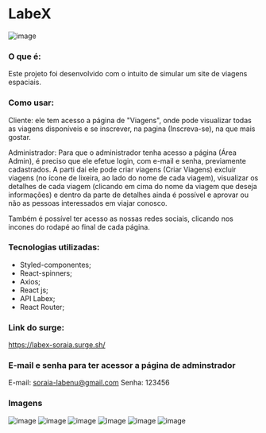 # LabeX

![image](https://media.discordapp.net/attachments/908398260580929567/919616038600052786/Logo.png)

### O que é:
Este projeto foi desenvolvido com o intuito de simular um site de viagens espaciais. 

### Como usar: 
Cliente: ele tem acesso a página de "Viagens", onde pode visualizar todas as viagens disponíveis e se inscrever, na pagina (Inscreva-se), na que mais gostar. 

Administrador: Para que o administrador tenha acesso a página (Área Admin), é preciso que ele efetue login, com e-mail e senha, previamente cadastrados. A parti dai ele pode criar viagens (Criar Viagens) excluir viagens (no ícone de lixeira, ao lado do nome de cada viagem), visualizar os detalhes de cada viagem (clicando em cima do nome da viagem que deseja informações) e dentro da parte de detalhes ainda é possível e aprovar ou não as pessoas interessados em viajar conosco. 

Também é possível ter acesso as nossas redes sociais, clicando nos incones do rodapé ao final de cada página. 

### Tecnologias utilizadas:
- Styled-componentes;
- React-spinners;
- Axios;
- React js;
- API Labex;
- React Router;

### Link do surge:
https://labex-soraia.surge.sh/

### E-mail e senha para ter acessor a página de adminstrador
E-mail: soraia-labenu@gmail.com
Senha: 123456

### Imagens 
![image](https://media.discordapp.net/attachments/908398260580929567/919614325159764038/unknown.png?width=765&height=430)
![image](https://media.discordapp.net/attachments/908398260580929567/919614394416132197/unknown.png?width=765&height=430)
![image](https://media.discordapp.net/attachments/908398260580929567/919614442541547560/unknown.png?width=765&height=430)
![image](https://media.discordapp.net/attachments/908398260580929567/919614505103810640/unknown.png?width=765&height=430)
![image](https://media.discordapp.net/attachments/908398260580929567/919614583004610622/unknown.png?width=765&height=430)
![image](https://media.discordapp.net/attachments/908398260580929567/919614661245141083/unknown.png?width=765&height=430)

